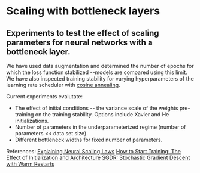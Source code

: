 # Scaling with bottleneck layers

## Experiments to test the effect of scaling parameters for neural networks with a bottleneck layer.


 We have used data augmentation and determined the number of epochs for which the loss function stabilized --models are compared using this limit. We have also inspected training stability for varying hyperparameters of the learning rate scheduler with [cosine annealing](https://pytorch.org/docs/stable/generated/torch.optim.lr_scheduler.CosineAnnealingLR.html).
 
 Current experiments evalutate:
 - The effect of initial conditions -- the variance scale of the weights pre-training on the training stability. Options include Xavier and He initializations. 
 - Number of parameters in the underparameterized regime (number of parameters << data set size).
 - Different bottleneck widths for fixed number of parameters.

References:
[Explaining Neural Scaling Laws](https://arxiv.org/abs/2102.06701)
[How to Start Training: The Effect of Initialization and Architecture](https://arxiv.org/abs/1803.01719)
[SGDR: Stochastic Gradient Descent with Warm Restarts](https://arxiv.org/abs/1608.03983)
